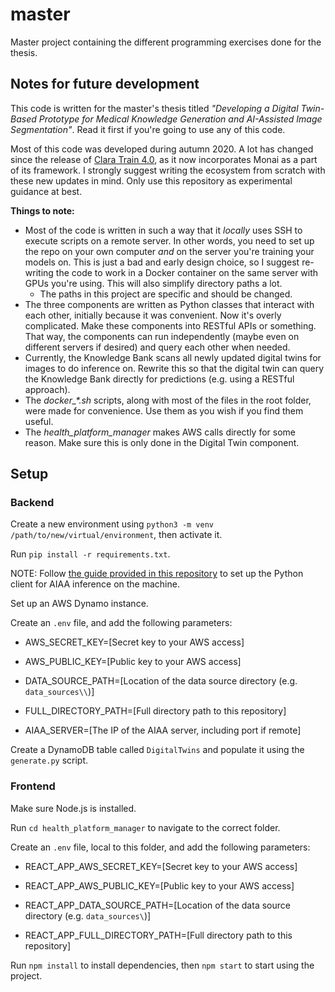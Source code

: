 # master
Master project containing the different programming exercises done for the thesis.

## Notes for future development

This code is written for the master's thesis titled *"Developing a Digital Twin-Based Prototype for Medical Knowledge Generation and AI-Assisted Image Segmentation"*. Read it first if you're going to use any of this code.

Most of this code was developed during autumn 2020. A lot has changed since the release of [Clara Train 4.0](https://docs.nvidia.com/clara/clara-train-sdk/index.html), as it now incorporates Monai as a part of its framework. I strongly suggest writing the ecosystem from scratch with these new updates in mind. Only use this repository as experimental guidance at best.

**Things to note:**
* Most of the code is written in such a way that it *locally* uses SSH to execute scripts on a remote server. In other words, you need to set up the repo on your own computer *and* on the server you're training your models on. This is just a bad and early design choice, so I suggest re-writing the code to work in a Docker container on the same server with GPUs you're using. This will also simplify directory paths a lot.
  * The paths in this project are specific and should be changed.
* The three components are written as Python classes that interact with each other, initially because it was convenient. Now it's overly complicated. Make these components into RESTful APIs or something. That way, the components can run independently (maybe even on different servers if desired) and query each other when needed.
* Currently, the Knowledge Bank scans all newly updated digital twins for images to do inference on. Rewrite this so that the digital twin can query the Knowledge Bank directly for predictions (e.g. using a RESTful approach).
* The *docker\_\*.sh* scripts, along with most of the files in the root folder, were made for convenience. Use them as you wish if you find them useful.
* The *health_platform_manager* makes AWS calls directly for some reason. Make sure this is only done in the Digital Twin component.

## Setup

### Backend
Create a new environment using `python3 -m venv /path/to/new/virtual/environment`, then activate it.

Run `pip install -r requirements.txt`.

NOTE: Follow [the guide provided in this repository](https://github.com/NVIDIA/ai-assisted-annotation-client) to set up the Python client for AIAA inference on the machine.

Set up an AWS Dynamo instance.

Create an `.env` file, and add the following parameters:
* AWS_SECRET_KEY=[Secret key to your AWS access]
* AWS_PUBLIC_KEY=[Public key to your AWS access]

* DATA_SOURCE_PATH=[Location of the data source directory (e.g. `data_sources\\`)]
* FULL_DIRECTORY_PATH=[Full directory path to this repository]

* AIAA_SERVER=[The IP of the AIAA server, including port if remote]

Create a DynamoDB table called `DigitalTwins` and populate it using the `generate.py` script.

### Frontend
Make sure Node.js is installed.

Run `cd health_platform_manager` to navigate to the correct folder.

Create an `.env` file, local to this folder, and add the following parameters:

* REACT_APP_AWS_SECRET_KEY=[Secret key to your AWS access]
* REACT_APP_AWS_PUBLIC_KEY=[Public key to your AWS access]

* REACT_APP_DATA_SOURCE_PATH=[Location of the data source directory (e.g. `data_sources\`)]
* REACT_APP_FULL_DIRECTORY_PATH=[Full directory path to this repository]

Run `npm install` to install dependencies, then `npm start` to start using the project.
